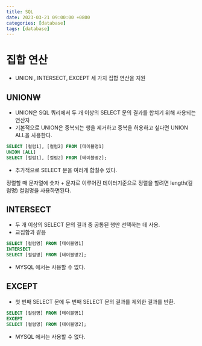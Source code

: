 ```yaml
---
title: SQL
date: 2023-03-21 09:00:00 +0800
categories: [database]
tags: [database]
---
```


# 집합 연산

- UNION , INTERSECT, EXCEPT 세 가지 집합 연산을 지원

## UNION₩

- UNION은 SQL 쿼리에서 두 개 이상의 SELECT 문의 결과를 합치기 위해 사용되는 연산자
- 기본적으로 UNION은 중복되는 행을 제거하고 중복을 허용하고 싶다면 UNION ALL을 사용한다.

```sql
SELECT [컬럼1], [컬럼2] FROM [테이블명1]
UNION [ALL]
SELECT [컬럼1], [컬럼2] FROM [테이블명2];
```

- 추가적으로 SELECT 문을 여러개 합칠수 있다.


정렬할 때 문자열에 숫자 + 문자로 이루어진 데이터기준으로 정렬을 할려면 length(컬럼명) 컬럼명을 사용하면된다.

## INTERSECT

- 두 개 이상의 SELECT 문의 결과 중 공통된 행만 선택하는 데 사용.
- 교집합과 같음

```sql
SELECT [컬럼명] FROM [테이블명1]
INTERSECT
SELECT [컬럼명] FROM [테이블명2];
```

- MYSQL 에서는 사용할 수 없다.

## EXCEPT

- 첫 번째 SELECT 문에 두 번째 SELECT 문의 결과를 제외한 결과를 반환.
```sql
SELECT [컬럼명] FROM [테이블명1]
EXCEPT
SELECT [컬럼명] FROM [테이블명2];
```

- MYSQL 에서는 사용할 수 없다.
